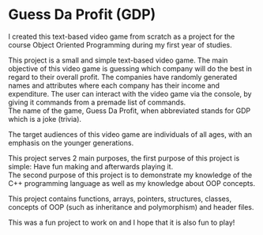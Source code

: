 # Guess Da Profit (GDP)

I created this text-based video game from scratch as a project for the course Object Oriented Programming during my first year of studies.

This project is a small and simple text-based video game. The main objective of this video game is guessing which company will do the best in regard to their overall profit. The companies have randomly generated names and attributes where each company has their income and expenditure. The user can interact with the video game via the console, by giving it commands from a premade list of commands. <br>
The name of the game, Guess Da Profit, when abbreviated stands for GDP which is a joke (trivia).

The target audiences of this video game are individuals of all ages, with an emphasis on the younger generations.

This project serves 2 main purposes, the first purpose of this project is simple: Have fun making and afterwards playing it. <br>
The second purpose of this project is to demonstrate my knowledge of the C++ programming language as well as my knowledge about OOP concepts. 

This project contains functions, arrays, pointers, structures, classes, concepts of OOP (such as inheritance and polymorphism) and header files. <br>

This was a fun project to work on and I hope that it is also fun to play!
